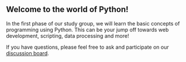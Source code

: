 Welcome to the world of Python!
----------------------------------------------------------------------------
In the first phase of our study group, we will learn the basic concepts of 
programming using Python. This can be your jump off towards web development,
scripting, data processing and more!

If you have questions, please feel free to ask and participate on our [discussion
board](https://www.meetup.com/Women-Who-Code-Manila/messages/boards/forum/24115536).